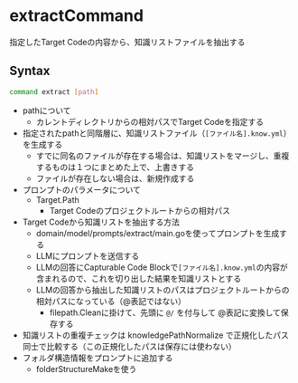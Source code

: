 # extractCommand

指定したTarget Codeの内容から、知識リストファイルを抽出する

## Syntax

```bash
command extract [path]
```

* pathについて
  * カレントディレクトリからの相対パスでTarget Codeを指定する
* 指定されたpathと同階層に、知識リストファイル（`[ファイル名].know.yml`）を生成する
  * すでに同名のファイルが存在する場合は、知識リストをマージし、重複するものは１つにまとめた上で、上書きする
  * ファイルが存在しない場合は、新規作成する
* プロンプトのパラメータについて
  * Target.Path
    * Target Codeのプロジェクトルートからの相対パス
* Target Codeから知識リストを抽出する方法
  * domain/model/prompts/extract/main.goを使ってプロンプトを生成する
  * LLMにプロンプトを送信する
  * LLMの回答にCapturable Code Blockで`[ファイル名].know.yml`の内容が含まれるので、これを切り出した結果を知識リストとする
  * LLMの回答から抽出した知識リストのパスはプロジェクトルートからの相対パスになっている（@表記ではない）
    * filepath.Cleanに掛けて、先頭に `@/` を付与して @表記に変換して保存する
* 知識リストの重複チェックは knowledgePathNormalize で正規化したパス同士で比較する（この正規化したパスは保存には使わない）
* フォルダ構造情報をプロンプトに追加する
  * folderStructureMakeを使う